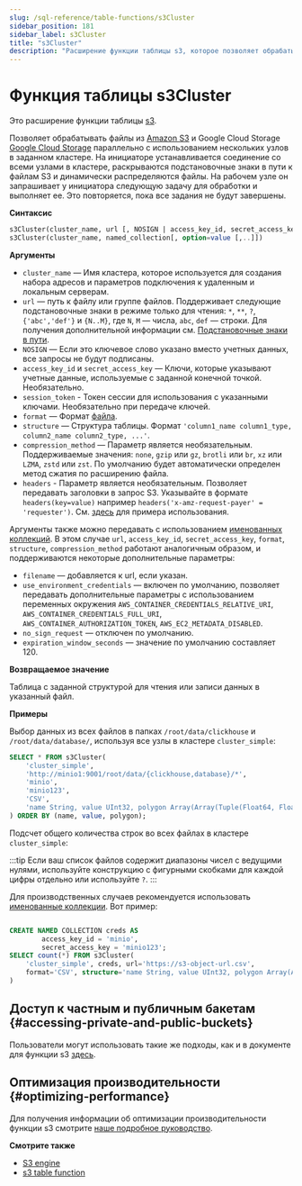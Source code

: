 ```yaml
---
slug: /sql-reference/table-functions/s3Cluster
sidebar_position: 181
sidebar_label: s3Cluster
title: "s3Cluster"
description: "Расширение функции таблицы s3, которое позволяет обрабатывать файлы из Amazon S3 и Google Cloud Storage параллельно с использованием нескольких узлов в заданном кластере."
---
```



# Функция таблицы s3Cluster

Это расширение функции таблицы [s3](sql-reference/table-functions/s3.md).

Позволяет обрабатывать файлы из [Amazon S3](https://aws.amazon.com/s3/) и Google Cloud Storage [Google Cloud Storage](https://cloud.google.com/storage/) параллельно с использованием нескольких узлов в заданном кластере. На инициаторе устанавливается соединение со всеми узлами в кластере, раскрываются подстановочные знаки в пути к файлам S3 и динамически распределяются файлы. На рабочем узле он запрашивает у инициатора следующую задачу для обработки и выполняет ее. Это повторяется, пока все задания не будут завершены.

**Синтаксис**

``` sql
s3Cluster(cluster_name, url [, NOSIGN | access_key_id, secret_access_key, [session_token]] [,format] [,structure] [,compression_method],[,headers])
s3Cluster(cluster_name, named_collection[, option=value [,..]])
```

**Аргументы**

- `cluster_name` — Имя кластера, которое используется для создания набора адресов и параметров подключения к удаленным и локальным серверам.
- `url` — путь к файлу или группе файлов. Поддерживает следующие подстановочные знаки в режиме только для чтения: `*`, `**`, `?`, `{'abc','def'}` и `{N..M}`, где `N`, `M` — числа, `abc`, `def` — строки. Для получения дополнительной информации см. [Подстановочные знаки в пути](../../engines/table-engines/integrations/s3.md#wildcards-in-path).
- `NOSIGN` — Если это ключевое слово указано вместо учетных данных, все запросы не будут подписаны.
- `access_key_id` и `secret_access_key` — Ключи, которые указывают учетные данные, используемые с заданной конечной точкой. Необязательно.
- `session_token` - Токен сессии для использования с указанными ключами. Необязательно при передаче ключей.
- `format` — Формат [файла](/sql-reference/formats).
- `structure` — Структура таблицы. Формат `'column1_name column1_type, column2_name column2_type, ...'`.
- `compression_method` — Параметр является необязательным. Поддерживаемые значения: `none`, `gzip` или `gz`, `brotli` или `br`, `xz` или `LZMA`, `zstd` или `zst`. По умолчанию будет автоматически определен метод сжатия по расширению файла.
- `headers` - Параметр является необязательным. Позволяет передавать заголовки в запрос S3. Указывайте в формате `headers(key=value)` например `headers('x-amz-request-payer' = 'requester')`. См. [здесь](/sql-reference/table-functions/s3#accessing-requester-pays-buckets) для примера использования.

Аргументы также можно передавать с использованием [именованных коллекций](operations/named-collections.md). В этом случае `url`, `access_key_id`, `secret_access_key`, `format`, `structure`, `compression_method` работают аналогичным образом, и поддерживаются некоторые дополнительные параметры:

 - `filename` — добавляется к url, если указан.
 - `use_environment_credentials` — включен по умолчанию, позволяет передавать дополнительные параметры с использованием переменных окружения `AWS_CONTAINER_CREDENTIALS_RELATIVE_URI`, `AWS_CONTAINER_CREDENTIALS_FULL_URI`, `AWS_CONTAINER_AUTHORIZATION_TOKEN`, `AWS_EC2_METADATA_DISABLED`.
 - `no_sign_request` — отключен по умолчанию.
 - `expiration_window_seconds` — значение по умолчанию составляет 120.

**Возвращаемое значение**

Таблица с заданной структурой для чтения или записи данных в указанный файл.

**Примеры**

Выбор данных из всех файлов в папках `/root/data/clickhouse` и `/root/data/database/`, используя все узлы в кластере `cluster_simple`:

``` sql
SELECT * FROM s3Cluster(
    'cluster_simple',
    'http://minio1:9001/root/data/{clickhouse,database}/*',
    'minio',
    'minio123',
    'CSV',
    'name String, value UInt32, polygon Array(Array(Tuple(Float64, Float64)))'
) ORDER BY (name, value, polygon);
```

Подсчет общего количества строк во всех файлах в кластере `cluster_simple`:

:::tip
Если ваш список файлов содержит диапазоны чисел с ведущими нулями, используйте конструкцию с фигурными скобками для каждой цифры отдельно или используйте `?`.
:::

Для производственных случаев рекомендуется использовать [именованные коллекции](operations/named-collections.md). Вот пример:
``` sql

CREATE NAMED COLLECTION creds AS
        access_key_id = 'minio',
        secret_access_key = 'minio123';
SELECT count(*) FROM s3Cluster(
    'cluster_simple', creds, url='https://s3-object-url.csv',
    format='CSV', structure='name String, value UInt32, polygon Array(Array(Tuple(Float64, Float64)))'
)
```

## Доступ к частным и публичным бакетам {#accessing-private-and-public-buckets}

Пользователи могут использовать такие же подходы, как и в документе для функции s3 [здесь](/sql-reference/table-functions/s3#accessing-public-buckets).

## Оптимизация производительности {#optimizing-performance}

Для получения информации об оптимизации производительности функции s3 смотрите [наше подробное руководство](/integrations/s3/performance).


**Смотрите также**

- [S3 engine](../../engines/table-engines/integrations/s3.md)
- [s3 table function](../../sql-reference/table-functions/s3.md)
